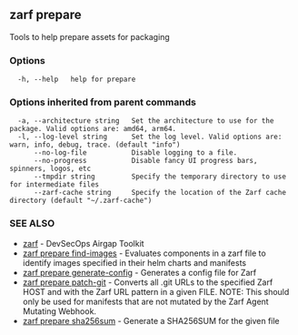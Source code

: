 ## zarf prepare

Tools to help prepare assets for packaging

### Options

```
  -h, --help   help for prepare
```

### Options inherited from parent commands

```
  -a, --architecture string   Set the architecture to use for the package. Valid options are: amd64, arm64.
  -l, --log-level string      Set the log level. Valid options are: warn, info, debug, trace. (default "info")
      --no-log-file           Disable logging to a file.
      --no-progress           Disable fancy UI progress bars, spinners, logos, etc
      --tmpdir string         Specify the temporary directory to use for intermediate files
      --zarf-cache string     Specify the location of the Zarf cache directory (default "~/.zarf-cache")
```

### SEE ALSO

* [zarf](zarf.md)	 - DevSecOps Airgap Toolkit
* [zarf prepare find-images](zarf_prepare_find-images.md)	 - Evaluates components in a zarf file to identify images specified in their helm charts and manifests
* [zarf prepare generate-config](zarf_prepare_generate-config.md)	 - Generates a config file for Zarf
* [zarf prepare patch-git](zarf_prepare_patch-git.md)	 - Converts all .git URLs to the specified Zarf HOST and with the Zarf URL pattern in a given FILE.  NOTE: 
This should only be used for manifests that are not mutated by the Zarf Agent Mutating Webhook.
* [zarf prepare sha256sum](zarf_prepare_sha256sum.md)	 - Generate a SHA256SUM for the given file

